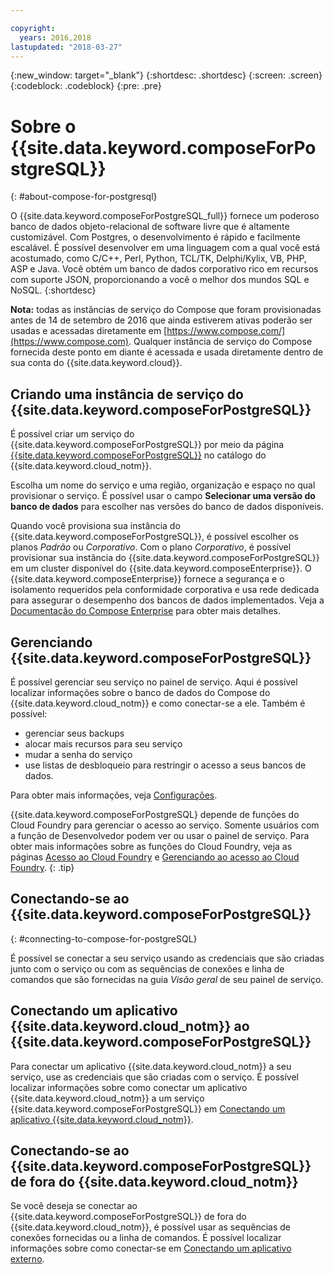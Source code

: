 ```yaml
---

copyright:
  years: 2016,2018
lastupdated: "2018-03-27"
---
```


{:new_window: target="_blank"}
{:shortdesc: .shortdesc}
{:screen: .screen}
{:codeblock: .codeblock}
{:pre: .pre}

# Sobre o {{site.data.keyword.composeForPostgreSQL}}
{: #about-compose-for-postgresql}

O {{site.data.keyword.composeForPostgreSQL_full}} fornece um poderoso banco
de dados objeto-relacional de software livre que é altamente customizável. Com Postgres, o
desenvolvimento é rápido e facilmente escalável. É possível desenvolver em uma linguagem
com a qual você está acostumado, como C/C++, Perl, Python, TCL/TK, Delphi/Kylix, VB, PHP,
ASP e Java. Você obtém um banco de dados corporativo rico em recursos com suporte JSON,
proporcionando a você o melhor dos mundos SQL e NoSQL.
{:shortdesc}

**Nota:** todas as instâncias de serviço do Compose que foram
provisionadas antes de 14 de setembro de 2016 que ainda estiverem ativas poderão ser
usadas e acessadas diretamente em
[https://www.compose.com/](https://www.compose.com). Qualquer instância de serviço do Compose fornecida deste ponto em diante é acessada e usada diretamente dentro de sua conta do {{site.data.keyword.cloud}}.

## Criando uma instância de serviço do {{site.data.keyword.composeForPostgreSQL}}

É possível criar um serviço do {{site.data.keyword.composeForPostgreSQL}} por meio da página [{{site.data.keyword.composeForPostgreSQL}}](https://console.{DomainName}/catalog/services/compose-for-postgresql/) no catálogo do {{site.data.keyword.cloud_notm}}.

Escolha um nome do serviço e uma região, organização e espaço no qual provisionar o serviço. É possível usar o campo **Selecionar uma versão do banco de dados** para escolher nas versões do banco de dados disponíveis.

Quando você provisiona sua instância do {{site.data.keyword.composeForPostgreSQL}}, é possível escolher os planos *Padrão* ou *Corporativo*. Com o plano *Corporativo*, é possível provisionar sua instância do {{site.data.keyword.composeForPostgreSQL}} em um cluster disponível do {{site.data.keyword.composeEnterprise}}. O {{site.data.keyword.composeEnterprise}} fornece a segurança e o isolamento requeridos pela conformidade corporativa e usa rede dedicada para assegurar o desempenho dos bancos de dados implementados. Veja a [Documentação do Compose Enterprise](../ComposeEnterprise/index.html) para obter mais detalhes.

## Gerenciando {{site.data.keyword.composeForPostgreSQL}}

É possível gerenciar seu serviço no painel de serviço. Aqui é possível localizar informações sobre o banco de dados do Compose do {{site.data.keyword.cloud_notm}} e como conectar-se a ele. Também é possível:
- gerenciar seus backups
- alocar mais recursos para seu serviço
- mudar a senha do serviço
- use listas de desbloqueio para restringir o acesso a seus bancos de dados. 

Para obter mais informações, veja [Configurações](./dashboard-settings.html).

{{site.data.keyword.composeForPostgreSQL} depende de funções do Cloud Foundry para gerenciar o acesso ao serviço. Somente usuários com a função de Desenvolvedor podem ver ou usar o painel de serviço. Para obter mais informações sobre as funções do Cloud Foundry, veja as páginas [Acesso ao Cloud Foundry](https://console.bluemix.net/docs/iam/cfaccess.html#cfaccess) e [Gerenciando ao acesso ao Cloud Foundry](https://console.bluemix.net/docs/iam/mngcf.html#mngcf).
{: .tip}

## Conectando-se ao {{site.data.keyword.composeForPostgreSQL}}
{: #connecting-to-compose-for-postgreSQL}

É possível se conectar a seu serviço usando as credenciais que são criadas junto com o serviço ou com as sequências de conexões e linha de comandos que são fornecidas na guia *Visão geral* de seu painel de serviço.

## Conectando um aplicativo {{site.data.keyword.cloud_notm}} ao {{site.data.keyword.composeForPostgreSQL}}

Para conectar um aplicativo {{site.data.keyword.cloud_notm}} a seu serviço, use as credenciais que são criadas com o serviço. É possível localizar informações sobre como conectar um aplicativo {{site.data.keyword.cloud_notm}} a um serviço {{site.data.keyword.composeForPostgreSQL}} em [Conectando um aplicativo {{site.data.keyword.cloud_notm}}](./connecting-bluemix-app.html).

## Conectando-se ao {{site.data.keyword.composeForPostgreSQL}} de fora do {{site.data.keyword.cloud_notm}}

Se você deseja se conectar ao {{site.data.keyword.composeForPostgreSQL}} de fora do {{site.data.keyword.cloud_notm}}, é possível usar as sequências de conexões fornecidas ou a linha de comandos. É possível localizar informações sobre como conectar-se em [Conectando um aplicativo externo](./connecting-external.html).
